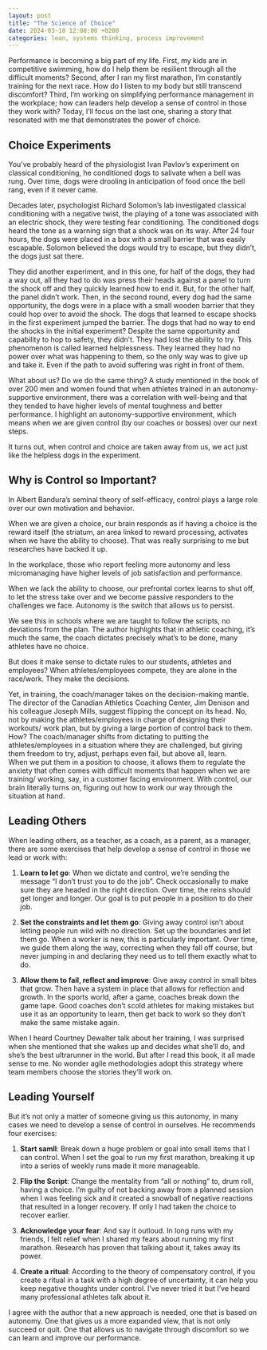 ```yaml
---
layout: post
title: "The Science of Choice"
date: 2024-03-10 12:00:00 +0200
categories: lean, systems thinking, process improvement
---
```



Performance is becoming a big part of my life. First, my kids are in competitive swimming, how do I help them be resilient through all the difficult moments? Second, after I ran my first marathon, I’m constantly training for the next race. How do I listen to my body but still transcend discomfort? 
Third, I’m working on simplifying performance management in the workplace; how can leaders help develop a sense of control in those they work with? Today, I’ll focus on the last one, sharing a story that resonated with me that demonstrates the power of choice.

<!-- more -->

## Choice Experiments

You’ve probably heard of the physiologist Ivan Pavlov’s experiment on classical conditioning, he conditioned dogs to salivate when a bell was rung. Over time, dogs were drooling in anticipation of food once the bell rang, even if it never came.

Decades later, psychologist Richard Solomon’s lab investigated classical conditioning with a negative twist, the playing of a tone was associated with an electric shock, they were testing fear conditioning. The conditioned dogs heard the tone as a warning sign that a shock was on its way. After 24 four hours, the dogs were placed in a box with a small barrier that was easily escapable.  Solomon believed the dogs would try to escape, but they didn’t, the dogs just sat there.

They did another experiment, and in this one, for half of the dogs, they had a way out, all they had to do was press their heads against a panel to turn the shock off and they quickly learned how to end it. But, for the other half, the panel didn’t work. Then, in the second round, every dog had the same opportunity, the dogs were in a place with a small wooden barrier that they could hop over to avoid the shock.  The dogs that learned to escape shocks in the first experiment jumped the barrier. The dogs that had no way to end the shocks in the initial experiment? Despite the same opportunity and capability to hop to safety, they didn’t. They had lost the ability to try. This phenomenon is called learned helplessness.  They learned they had no power over what was happening to them, so the only way was to give up and take it. Even if the path to avoid suffering was right in front of them.

What about us? Do we do the same thing? A study mentioned in the book of over 200 men and women  found that when athletes trained in an autonomy-supportive environment, there was a correlation with well-being and that they tended to have higher levels of mental toughness and better performance. I highlight an autonomy-supportive environment, which means when we are given control (by our coaches or bosses) over our next steps.

It turns out, when control and choice are taken away from us, we act just like the helpless dogs in the experiment.

## Why is Control so Important?

In Albert Bandura’s seminal theory of self-efficacy, control plays a large role over our own motivation and behavior.

When we are given a choice, our brain responds as if having a choice is the reward itself (the striatum, an area linked to reward processing, activates when we have the ability to choose). That was really surprising to me but researches have backed it up.

In the workplace, those who report feeling more autonomy and less micromanaging have higher levels of job satisfaction and performance.

When we lack the ability to choose, our prefrontal cortex learns to shut off, to let the stress take over and we become passive responders to the challenges we face. 
Autonomy is the switch that allows us to persist. 

We see this in schools where we are taught to follow the scripts, no deviations from the plan. The author highlights that in athletic coaching, it’s much the same, the coach dictates precisely what’s to be done, many athletes have no choice.

But does it make sense to dictate rules to our students, athletes and employees? When athletes/employees compete, they are alone in the race/work. They make the decisions.

Yet, in training, the coach/manager takes on the decision-making mantle. The director of the Canadian Athletics Coaching Center, Jim Denison and his colleague Joseph Mills, suggest flipping the concept on its head. 
No, not by making the athletes/employees in charge of designing their workouts/ work plan, but by giving a large portion of control back to them. How? The coach/manager shifts from dictating to putting the athletes/employees in a situation where they are challenged, but giving them freedom to try, adjust, perhaps even fail, but above all, learn.  
When we put them in a position to choose, it allows them to regulate the anxiety that often comes with difficult moments that happen when we are training/ working, say, in a customer facing environment. With control, our brain literally turns on, figuring out how to work our way through the situation at hand.


## Leading Others

When leading others, as a teacher, as a coach, as a parent, as a manager, there are some exercises that help develop a sense of control in those we lead or work with:

1. **Learn to let go**: When we dictate and control, we’re sending the message “I don’t trust you to do the job”. Check occasionally to make sure they are headed in the right direction. Over time, the reins should get longer and longer. Our goal is to put people in a position to do their job.
   
2. **Set the constraints and let them go**: Giving away control isn’t about letting people run wild with no direction. Set up the boundaries and let them go. When a worker is new, this is particularly important. Over time, we guide them along the way, correcting when they fall off course, but never jumping in and declaring they need us to tell them exactly what to do.

3. **Allow them to fail, reflect and improve**: Give away control in small bites that grow. Then have a system in place that allows for reflection and growth. In the sports world, after a game, coaches break down the game tape. Good coaches don’t scold athletes for making mistakes but use it as an opportunity to learn, then get back to work so they don’t make the same mistake again. 

When I heard Courtney Dewalter talk about her training, I was surprised when she mentioned that she wakes up and decides what she’ll do, and she’s the best ultrarunner in the world. But after I read this book, it all made sense to me. No wonder agile methodologies adopt this strategy where team members choose the stories they’ll work on.

## Leading Yourself

But it’s not only a matter of someone giving us this autonomy, in many cases we need to develop a sense of control in ourselves. He recommends four exercises:

1. **Start samll**: Break down a huge problem or goal into small items that I can control. When I set the goal to run my first marathon, breaking it up into a series of weekly runs made it more manageable.
   
2. **Flip the Script**: Change the mentality from “all or nothing” to, drum roll, having a choice. I’m guilty of not backing away from a planned session when I was feeling sick and it created a snowball of negative reactions that resulted in a longer recovery. If only I had taken the choice to recover earlier. 
   
3. **Acknowledge your fear**: And say it outloud. In long runs with my friends, I felt relief when I shared my fears about running my first marathon. Research has proven that talking about it, takes away its power.
   
4. **Create a ritual**: According to the theory of compensatory control, if you create a ritual in a task with a high degree of uncertainty, it can help you keep negative thoughts under control. I’ve never tried it but I’ve heard many professional athletes talk about it.

I agree with the author that a new approach is needed, one that is based on autonomy. One that gives us a more expanded view, that is not only succeed or quit. One that allows us to navigate through discomfort so we can learn and improve our performance.
